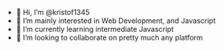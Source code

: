 - 👋 Hi, I’m @kristof1345
- 👀 I’m mainly interested in Web Development, and Javascript
- 🌱 I’m currently learning intermediate Javascript
- 💞️ I’m looking to collaborate on pretty much any platform

<!---
kristof1345/kristof1345 is a ✨ special ✨ repository because its `README.md` (this file) appears on your GitHub profile.
You can click the Preview link to take a look at your changes.
--->
